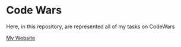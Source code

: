 # Code Wars

Here, in this repository, are represented all of my tasks on CodeWars

[My Website](https://www.codewars.com/users/M1estere)
